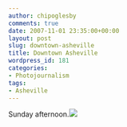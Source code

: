 ```yaml
---
author: chipoglesby
comments: true
date: 2007-11-01 23:35:00+00:00
layout: post
slug: downtown-asheville
title: Downtown Asheville
wordpress_id: 181
categories:
- Photojournalism
tags:
- Asheville
---
```


Sunday afternoon.[![](http://bp0.blogger.com/_GlcbreYSTwI/RypjBqJm2zI/AAAAAAAAAKM/ScVyMx7JaAs/s400/IMG_5893.jpg)](http://bp0.blogger.com/_GlcbreYSTwI/RypjBqJm2zI/AAAAAAAAAKM/ScVyMx7JaAs/s1600-h/IMG_5893.jpg)

